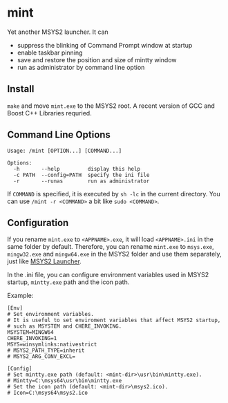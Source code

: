 # mint
Yet another MSYS2 launcher. It can
* suppress the blinking of Command Prompt window at startup
* enable taskbar pinning
* save and restore the position and size of mintty window
* run as administrator by command line option

## Install
`make` and move `mint.exe` to the MSYS2 root. A recent version of GCC and Boost C++ Libraries requried.

## Command Line Options
    Usage: /mint [OPTION...] [COMMAND...]
    
    Options:
      -h       --help         display this help
      -c PATH  --config=PATH  specify the ini file
      -r       --runas        run as administrator

If `COMMAND` is specified, it is executed by `sh -lc` in the current directory. You can use `/mint -r <COMMAND>` a bit like `sudo <COMMAND>`.

## Configuration
If you rename `mint.exe` to `<APPNAME>.exe`, it will load `<APPNAME>.ini` in the same folder by default. Therefore, you can rename `mint.exe` to `msys.exe`, `mingw32.exe` and `mingw64.exe` in the MSYS2 folder and use them separately, just like [MSYS2 Launcher](https://github.com/elieux/msys2-launcher).

In the .ini file, you can configure environment variables used in MSYS2 startup, `mintty.exe` path and the icon path.

Example:

    [Env]
    # Set environment variables.
    # It is useful to set enviroment variables that affect MSYS2 startup,
    # such as MSYSTEM and CHERE_INVOKING.
    MSYSTEM=MINGW64
    CHERE_INVOKING=1
    MSYS=winsymlinks:nativestrict
    # MSYS2_PATH_TYPE=inherit
    # MSYS2_ARG_CONV_EXCL=
    
    [Config]
    # Set mintty.exe path (default: <mint-dir>\usr\bin\mintty.exe).
    # Mintty=C:\msys64\usr\bin\mintty.exe
    # Set the icon path (default: <mint-dir>\msys2.ico).
    # Icon=C:\msys64\msys2.ico
